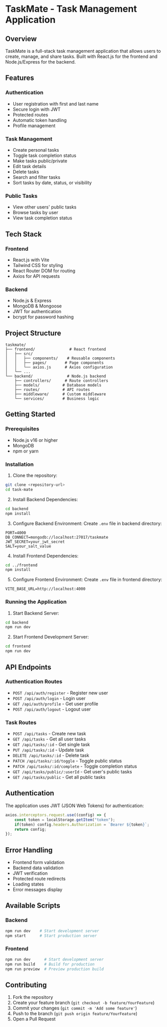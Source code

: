 # TaskMate - Task Management Application

## Overview
TaskMate is a full-stack task management application that allows users to create, manage, and share tasks. Built with React.js for the frontend and Node.js/Express for the backend.

## Features

### Authentication
- User registration with first and last name
- Secure login with JWT
- Protected routes
- Automatic token handling
- Profile management

### Task Management
- Create personal tasks
- Toggle task completion status
- Make tasks public/private
- Edit task details
- Delete tasks
- Search and filter tasks
- Sort tasks by date, status, or visibility

### Public Tasks
- View other users' public tasks
- Browse tasks by user
- View task completion status

## Tech Stack

### Frontend
- React.js with Vite
- Tailwind CSS for styling
- React Router DOM for routing
- Axios for API requests

### Backend
- Node.js & Express
- MongoDB & Mongoose
- JWT for authentication
- bcrypt for password hashing

## Project Structure
```
taskmate/
├── frontend/               # React frontend
│   ├── src/
│   │   ├── components/    # Reusable components
│   │   ├── pages/        # Page components
│   │   └── axios.js      # Axios configuration
│   └── ...
└── backend/               # Node.js backend
    ├── controllers/      # Route controllers
    ├── models/          # Database models
    ├── routes/          # API routes
    ├── middleware/      # Custom middleware
    └── services/        # Business logic
```

## Getting Started

### Prerequisites
- Node.js v16 or higher
- MongoDB
- npm or yarn

### Installation

1. Clone the repository:
```bash
git clone <repository-url>
cd task-mate
```

2. Install Backend Dependencies:
```bash
cd backend
npm install
```

3. Configure Backend Environment:
Create `.env` file in backend directory:
```env
PORT=4000
DB_CONNECT=mongodb://localhost:27017/taskmate
JWT_SECRET=your_jwt_secret
SALT=your_salt_value
```

4. Install Frontend Dependencies:
```bash
cd ../frontend
npm install
```

5. Configure Frontend Environment:
Create `.env` file in frontend directory:
```env
VITE_BASE_URL=http://localhost:4000
```

### Running the Application

1. Start Backend Server:
```bash
cd backend
npm run dev
```

2. Start Frontend Development Server:
```bash
cd frontend
npm run dev
```

## API Endpoints

### Authentication Routes
- `POST /api/auth/register` - Register new user
- `POST /api/auth/login` - Login user
- `GET /api/auth/profile` - Get user profile
- `POST /api/auth/logout` - Logout user

### Task Routes
- `POST /api/tasks` - Create new task
- `GET /api/tasks` - Get all user tasks
- `GET /api/tasks/:id` - Get single task
- `PUT /api/tasks/:id` - Update task
- `DELETE /api/tasks/:id` - Delete task
- `PATCH /api/tasks/:id/toggle` - Toggle public status
- `PATCH /api/tasks/:id/complete` - Toggle completion status
- `GET /api/tasks/public/:userId` - Get user's public tasks
- `GET /api/tasks/public` - Get all public tasks

## Authentication

The application uses JWT (JSON Web Tokens) for authentication:
```javascript
axios.interceptors.request.use((config) => {
    const token = localStorage.getItem("token");
    if(token) config.headers.Authorization = `Bearer ${token}`;
    return config;
});
```

## Error Handling
- Frontend form validation
- Backend data validation
- JWT verification
- Protected route redirects
- Loading states
- Error messages display

## Available Scripts

### Backend
```bash
npm run dev    # Start development server
npm start      # Start production server
```

### Frontend
```bash
npm run dev      # Start development server
npm run build    # Build for production
npm run preview  # Preview production build
```

## Contributing
1. Fork the repository
2. Create your feature branch (`git checkout -b feature/YourFeature`)
3. Commit your changes (`git commit -m 'Add some feature'`)
4. Push to the branch (`git push origin feature/YourFeature`)
5. Open a Pull Request